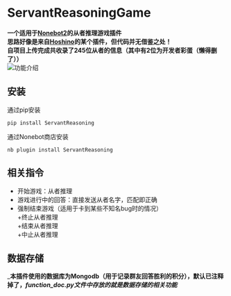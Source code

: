 # ServantReasoningGame
**一个适用于[Nonebot2](https://github.com/nonebot/nonebot2)的从者推理游戏插件**  
**思路好像是来自[Hoshino](https://github.com/Ice-Cirno/HoshinoBot)的某个插件，但代码并无借鉴之处！**  
__自项目上传完成共收录了245位从者的信息（其中有2位为开发者彩蛋（懒得删了））__  
![功能介绍](https://github.com/suhexia/the-bag/blob/master/screenshortImg/chooseFunction.gif)
## 安装
通过pip安装

`pip install ServantReasoning`

通过Nonebot商店安装

`nb plugin install ServantReasoning`

## 相关指令
+ 开始游戏：从者推理  
+ 游戏进行中的回答：直接发送从者名字，匹配即正确  
+ 强制结束游戏（适用于卡到某些不知名bug时的情况）  
	+终止从者推理  
	+结束从者推理  
	+中止从者推理  


## 数据存储
___本插件使用的数据库为Mongodb（用于记录群友回答胜利的积分），默认已注释掉了，_function_doc.py文件中存放的就是数据存储的相关功能___

